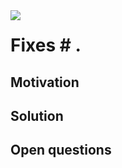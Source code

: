 <img align="left" src="https://user-images.githubusercontent.com/75836834/117925575-51b70500-b2ac-11eb-8b1f-36d71b6de77b.png">

# Fixes # .

## Motivation
<!--
Does this solve a bug? Enable a new use-case? Improve an existing behavior? Concrete examples are helpful here.
-->

## Solution
<!--
What is the solution here from a high level. What are the key technical decisions and why were they made?
-->

## Open questions
<!--
(optional) Any open questions or feedback on design desired?
-->
